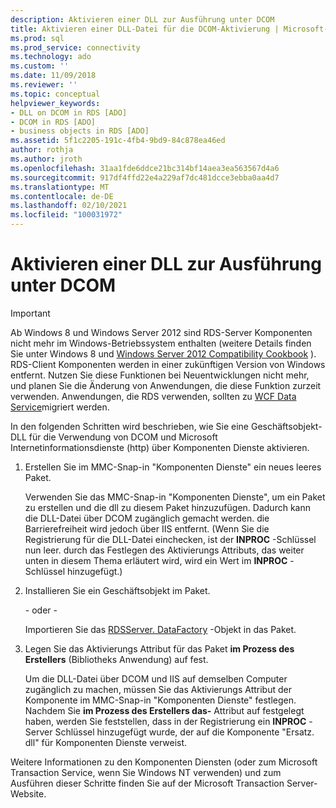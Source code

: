 ```yaml
---
description: Aktivieren einer DLL zur Ausführung unter DCOM
title: Aktivieren einer DLL-Datei für die DCOM-Aktivierung | Microsoft-Dokumentation
ms.prod: sql
ms.prod_service: connectivity
ms.technology: ado
ms.custom: ''
ms.date: 11/09/2018
ms.reviewer: ''
ms.topic: conceptual
helpviewer_keywords:
- DLL on DCOM in RDS [ADO]
- DCOM in RDS [ADO]
- business objects in RDS [ADO]
ms.assetid: 5f1c2205-191c-4fb4-9bd9-84c878ea46ed
author: rothja
ms.author: jroth
ms.openlocfilehash: 31aa1fde6ddce21bc314bf14aea3ea563567d4a6
ms.sourcegitcommit: 917df4ffd22e4a229af7dc481dcce3ebba0aa4d7
ms.translationtype: MT
ms.contentlocale: de-DE
ms.lasthandoff: 02/10/2021
ms.locfileid: "100031972"
---
```

# <a name="enabling-a-dll-to-run-on-dcom"></a>Aktivieren einer DLL zur Ausführung unter DCOM
> [!IMPORTANT]
>  Ab Windows 8 und Windows Server 2012 sind RDS-Server Komponenten nicht mehr im Windows-Betriebssystem enthalten (weitere Details finden Sie unter Windows 8 und [Windows Server 2012 Compatibility Cookbook](https://www.microsoft.com/download/details.aspx?id=27416) ). RDS-Client Komponenten werden in einer zukünftigen Version von Windows entfernt. Nutzen Sie diese Funktionen bei Neuentwicklungen nicht mehr, und planen Sie die Änderung von Anwendungen, die diese Funktion zurzeit verwenden. Anwendungen, die RDS verwenden, sollten zu [WCF Data Service](/dotnet/framework/wcf/)migriert werden.  
  
 In den folgenden Schritten wird beschrieben, wie Sie eine Geschäftsobjekt-DLL für die Verwendung von DCOM und Microsoft Internetinformationsdienste (http) über Komponenten Dienste aktivieren.  
  
1.  Erstellen Sie im MMC-Snap-in "Komponenten Dienste" ein neues leeres Paket.  
  
     Verwenden Sie das MMC-Snap-in "Komponenten Dienste", um ein Paket zu erstellen und die dll zu diesem Paket hinzuzufügen. Dadurch kann die DLL-Datei über DCOM zugänglich gemacht werden. die Barrierefreiheit wird jedoch über IIS entfernt. (Wenn Sie die Registrierung für die DLL-Datei einchecken, ist der **INPROC** -Schlüssel nun leer. durch das Festlegen des Aktivierungs Attributs, das weiter unten in diesem Thema erläutert wird, wird ein Wert im **INPROC** -Schlüssel hinzugefügt.)  
  
2.  Installieren Sie ein Geschäftsobjekt im Paket.  
  
     - oder -  
  
     Importieren Sie das [RDSServer. DataFactory](../../reference/rds-api/datafactory-object-rdsserver.md) -Objekt in das Paket.  
  
3.  Legen Sie das Aktivierungs Attribut für das Paket **im Prozess des Erstellers** (Bibliotheks Anwendung) auf fest.  
  
     Um die DLL-Datei über DCOM und IIS auf demselben Computer zugänglich zu machen, müssen Sie das Aktivierungs Attribut der Komponente im MMC-Snap-in "Komponenten Dienste" festlegen. Nachdem Sie **im Prozess des Erstellers das-** Attribut auf festgelegt haben, werden Sie feststellen, dass in der Registrierung ein **INPROC** -Server Schlüssel hinzugefügt wurde, der auf die Komponente "Ersatz. dll" für Komponenten Dienste verweist.  
  
 Weitere Informationen zu den Komponenten Diensten (oder zum Microsoft Transaction Service, wenn Sie Windows NT verwenden) und zum Ausführen dieser Schritte finden Sie auf der Microsoft Transaction Server-Website.